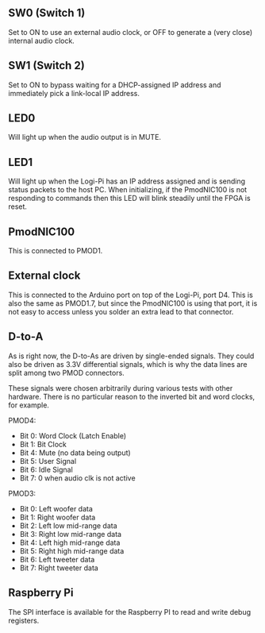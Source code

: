 ## SW0 (Switch 1)

Set to ON to use an external audio clock, or OFF to generate
a (very close) internal audio clock.

## SW1 (Switch 2)

Set to ON to bypass waiting for a DHCP-assigned IP address
and immediately pick a link-local IP address.

## LED0

Will light up when the audio output is in MUTE.

## LED1

Will light up when the Logi-Pi has an IP address assigned and
is sending status packets to the host PC.  When initializing,
if the PmodNIC100 is not responding to commands then this LED
will blink steadily until the FPGA is reset.

## PmodNIC100

This is connected to PMOD1.

## External clock

This is connected to the Arduino port on top of the Logi-Pi,
port D4.  This is also the same as PMOD1.7, but since the
PmodNIC100 is using that port, it is not easy to access unless
you solder an extra lead to that connector.

## D-to-A

As is right now, the D-to-As are driven by single-ended signals.
They could also be driven as 3.3V differential signals, which
is why the data lines are split among two PMOD connectors.

These signals were chosen arbitrarily during various tests with
other hardware.  There is no particular reason to the inverted
bit and word clocks, for example.

PMOD4:

* Bit 0: Word Clock (Latch Enable)
* Bit 1: Bit Clock
* Bit 4: Mute (no data being output)
* Bit 5: User Signal
* Bit 6: Idle Signal
* Bit 7: 0 when audio clk is not active

PMOD3:

* Bit 0: Left woofer data
* Bit 1: Right woofer data
* Bit 2: Left low mid-range data
* Bit 3: Right low mid-range data
* Bit 4: Left high mid-range data
* Bit 5: Right high mid-range data
* Bit 6: Left tweeter data
* Bit 7: Right tweeter data

## Raspberry Pi

The SPI interface is available for the Raspberry PI to read
and write debug registers.
